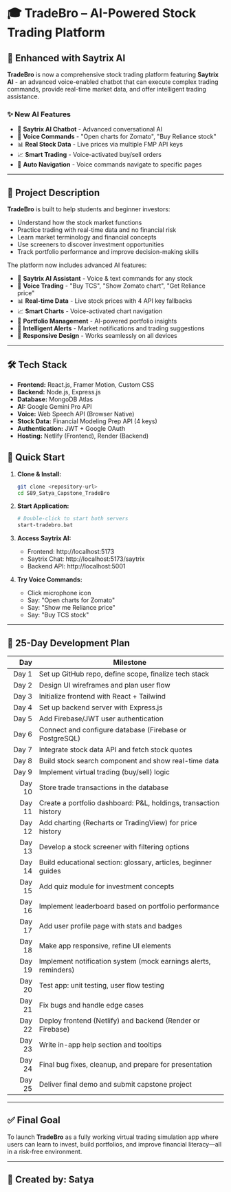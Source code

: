 # 🎓 TradeBro – AI-Powered Stock Trading Platform

## 🚀 Enhanced with Saytrix AI

**TradeBro** is now a comprehensive stock trading platform featuring **Saytrix AI** - an advanced voice-enabled chatbot that can execute complex trading commands, provide real-time market data, and offer intelligent trading assistance.

### ✨ New AI Features
- 🤖 **Saytrix AI Chatbot** - Advanced conversational AI
- 🎤 **Voice Commands** - "Open charts for Zomato", "Buy Reliance stock"
- 📊 **Real Stock Data** - Live prices via multiple FMP API keys
- 📈 **Smart Trading** - Voice-activated buy/sell orders
- 🔄 **Auto Navigation** - Voice commands navigate to specific pages

---

## 📖 Project Description

**TradeBro** is built to help students and beginner investors:
- Understand how the stock market functions
- Practice trading with real-time data and no financial risk
- Learn market terminology and financial concepts
- Use screeners to discover investment opportunities
- Track portfolio performance and improve decision-making skills

The platform now includes advanced AI features:
- 🤖 **Saytrix AI Assistant** - Voice & text commands for any stock
- 🎤 **Voice Trading** - "Buy TCS", "Show Zomato chart", "Get Reliance price"
- 📊 **Real-time Data** - Live stock prices with 4 API key fallbacks
- 📈 **Smart Charts** - Voice-activated chart navigation
- 💼 **Portfolio Management** - AI-powered portfolio insights
- 🔔 **Intelligent Alerts** - Market notifications and trading suggestions
- 📱 **Responsive Design** - Works seamlessly on all devices

---

## 🛠 Tech Stack

- **Frontend:** React.js, Framer Motion, Custom CSS
- **Backend:** Node.js, Express.js
- **Database:** MongoDB Atlas
- **AI:** Google Gemini Pro API
- **Voice:** Web Speech API (Browser Native)
- **Stock Data:** Financial Modeling Prep API (4 keys)
- **Authentication:** JWT + Google OAuth
- **Hosting:** Netlify (Frontend), Render (Backend)

## 🚀 Quick Start

1. **Clone & Install:**
   ```bash
   git clone <repository-url>
   cd S89_Satya_Capstone_TradeBro
   ```

2. **Start Application:**
   ```bash
   # Double-click to start both servers
   start-tradebro.bat
   ```

3. **Access Saytrix AI:**
   - Frontend: http://localhost:5173
   - Saytrix Chat: http://localhost:5173/saytrix
   - Backend API: http://localhost:5001

4. **Try Voice Commands:**
   - Click microphone icon
   - Say: "Open charts for Zomato"
   - Say: "Show me Reliance price"
   - Say: "Buy TCS stock"

---

## 📅 25-Day Development Plan

| **Day** | **Milestone**                                                                    |
|--------:|-----------------------------------------------------------------------------------|
| Day 1   | Set up GitHub repo, define scope, finalize tech stack                            |
| Day 2   | Design UI wireframes and plan user flow                                           |
| Day 3   | Initialize frontend with React + Tailwind                                         |
| Day 4   | Set up backend server with Express.js                                             |
| Day 5   | Add Firebase/JWT user authentication                                              |
| Day 6   | Connect and configure database (Firebase or PostgreSQL)                          |
| Day 7   | Integrate stock data API and fetch stock quotes                                  |
| Day 8   | Build stock search component and show real-time data                             |
| Day 9   | Implement virtual trading (buy/sell) logic                                        |
| Day 10  | Store trade transactions in the database                                          |
| Day 11  | Create a portfolio dashboard: P&L, holdings, transaction history                 |
| Day 12  | Add charting (Recharts or TradingView) for price history                         |
| Day 13  | Develop a stock screener with filtering options                                  |
| Day 14  | Build educational section: glossary, articles, beginner guides                   |
| Day 15  | Add quiz module for investment concepts                                           |
| Day 16  | Implement leaderboard based on portfolio performance                             |
| Day 17  | Add user profile page with stats and badges                                       |
| Day 18  | Make app responsive, refine UI elements                                           |
| Day 19  | Implement notification system (mock earnings alerts, reminders)                  |
| Day 20  | Test app: unit testing, user flow testing                                         |
| Day 21  | Fix bugs and handle edge cases                                                    |
| Day 22  | Deploy frontend (Netlify) and backend (Render or Firebase)                        |
| Day 23  | Write in-app help section and tooltips                                            |
| Day 24  | Final bug fixes, cleanup, and prepare for presentation                           |
| Day 25  | Deliver final demo and submit capstone project                                    |

---

## ✅ Final Goal

To launch **TradeBro** as a fully working virtual trading simulation app where users can learn to invest, build portfolios, and improve financial literacy—all in a risk-free environment.

---

## 🙌 Created by: Satya
